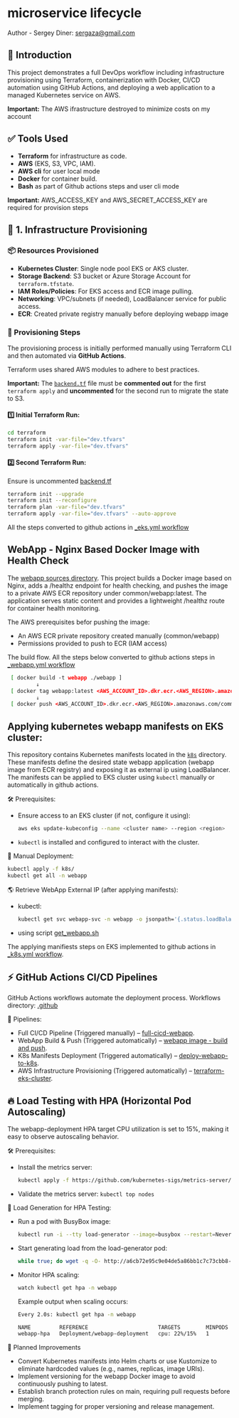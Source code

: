 # microservice lifecycle
Author - Sergey Diner: sergaza@gmail.com

## 📌 Introduction

This project demonstrates a full DevOps workflow including infrastructure provisioning using Terraform, containerization with Docker, CI/CD automation using GitHub Actions, and deploying a web application to a managed Kubernetes service on AWS.

**Important:** The AWS ifrastructure destroyed to minimize costs on my account


## ✅ Tools Used
- **Terraform** for infrastructure as code.
- **AWS** (EKS, S3, VPC, IAM).
- **AWS cli** for user local mode
- **Docker** for container build.
- **Bash** as part of Github actions steps and user cli mode

**Important:** AWS_ACCESS_KEY and AWS_SECRET_ACCESS_KEY are required for provision steps

## 🔧 1. Infrastructure Provisioning

### 📦 Resources Provisioned
- **Kubernetes Cluster**: Single node pool EKS or AKS cluster.
- **Storage Backend**: S3 bucket or Azure Storage Account for `terraform.tfstate`.
- **IAM Roles/Policies**: For EKS access and ECR image pulling.
- **Networking**: VPC/subnets (if needed), LoadBalancer service for public access.
- **ECR**: Created private registry manually before deploying webapp image

### 🚀 Provisioning Steps

The provisioning process is initially performed manually using Terraform CLI and then automated via **GitHub Actions**.

Terraform uses shared AWS modules to adhere to best practices.

**Important:** The [`backend.tf`](https://github.com/7sergaza7/microservice/blob/main/terraform/backend.tf) file must be **commented out** for the first `terraform apply` and **uncommented** for the second run to migrate the state to S3.

#### 1️⃣ Initial Terraform Run:

```bash
cd terraform
terraform init -var-file="dev.tfvars"
terraform apply -var-file="dev.tfvars"
```
#### 2️⃣ Second Terraform Run:
Ensure  is uncommented [backend.tf](https://github.com/7sergaza7/microservice/blob/main/terraform/backend.tf)

```bash
terraform init --upgrade
terraform init --reconfigure
terraform plan -var-file="dev.tfvars"
terraform apply -var-file="dev.tfvars" --auto-approve
```

All the steps converted to github actions in [_eks.yml workflow](https://github.com/7sergaza7/microservice/blob/main/.github/workflows/_eks.yml)

## WebApp - Nginx Based Docker Image with Health Check

The [webapp sources directory](9https://github.com/7sergaza7/microservice/tree/main/webapp).
This project builds a Docker image based on Nginx, adds a /healthz endpoint for health checking, and pushes the image to a private AWS ECR repository under common/webapp:latest.
The application serves static content and provides a lightweight /healthz route for container health monitoring.

The AWS prerequisites befor pushing the image:

- An AWS ECR private repository created manually (common/webapp)
- Permissions provided to push to ECR (IAM access)

The build flow. All the steps below converted to github actions steps in [_webapp.yml workflow](https://github.com/7sergaza7/microservice/blob/main/.github/workflows/_webapp.yml)
```bash
 [ docker build -t webapp ./webapp ]
         ↓
 [ docker tag webapp:latest <AWS_ACCOUNT_ID>.dkr.ecr.<AWS_REGION>.amazonaws.com/common/webapp:latest ]
         ↓
 [ docker push <AWS_ACCOUNT_ID>.dkr.ecr.<AWS_REGION>.amazonaws.com/common/webapp:latest ]
```

## Applying kubernetes webapp manifests on EKS cluster:

This repository contains Kubernetes manifests located in the [`k8s`](https://github.com/7sergaza7/microservice/tree/main/k8s) directory. These manifests define the desired state webapp application (webapp image from ECR registry) and exposing it as external ip using LoadBalancer. 
The manifests can be applied to EKS cluster using `kubectl` manually or automatically in github actions.

🛠 Prerequisites:
- Ensure access to an EKS cluster (if not, configure it using):
  ```sh
  aws eks update-kubeconfig --name <cluster name> --region <region>
- `kubectl` is installed and configured to interact with the cluster.

🚀 Manual Deployment:
  ```sh
  kubectl apply -f k8s/
  kubectl get all -n webapp
  ```

🌎 Retrieve WebApp External IP (after applying manifests):
- kubectl:
  ```sh
  kubectl get svc webapp-svc -n webapp -o jsonpath='{.status.loadBalancer.ingress[0].hostname}'
  ```
- using script [get_webapp.sh](https://github.com/7sergaza7/microservice/blob/main/k8s/get_webapp.sh)

The applying manifiests steps on EKS implemented to github actions in [_k8s.yml workflow](https://github.com/7sergaza7/microservice/blob/main/.github/workflows/_k8s.yml).


## ⚡ GitHub Actions CI/CD Pipelines

GitHub Actions workflows automate the deployment process.
Workflows directory: [.github](https://github.com/7sergaza7/microservice/tree/main/.github/workflows)


🚀 Pipelines:
- Full CI/CD Pipeline (Triggered manually) – [full-cicd-webapp](https://github.com/7sergaza7/microservice/).
- WebApp Build & Push (Triggered automatically) – [webapp image - build and push](https://github.com/7sergaza7/microservice/actions/runs/14668275151).
- K8s Manifests Deployment (Triggered automatically) – [deploy-webapp-to-k8s](https://github.com/7sergaza7/microservice/actions/runs/14668311103).
- AWS Infrastructure Provisioning (Triggered automatically) – [terraform-eks-cluster](https://github.com/7sergaza7/microservice/actions/runs/14668311094).


## 🔥 Load Testing with HPA (Horizontal Pod Autoscaling)

The webapp-deployment HPA target CPU utilization is set to 15%, making it easy to observe autoscaling behavior.


🛠 Prerequisites:
- Install the metrics server:
  ```bash
  kubectl apply -f https://github.com/kubernetes-sigs/metrics-server/releases/latest/download/components.yaml
  ```
- Validate the metrics server:
  ```kubectl top nodes```

🚀 Load Generation for HPA Testing:
- Run a pod with BusyBox image:
  ```bash
  kubectl run -i --tty load-generator --image=busybox --restart=Never -- /bin/sh
  ```
- Start generating load from the load-generator pod:

  ```bash
  while true; do wget -q -O- http://a6cb72e95c9e04de5a86bb1c7c73cbb8-893135315.us-east-1.elb.amazonaws.com; done
  ```
- Monitor HPA scaling:
  ```bash
  watch kubectl get hpa -n webapp
  ```
  
  Example output when scaling occurs:

  ```bash
  Every 2.0s: kubectl get hpa -n webapp

  NAME         REFERENCE                      TARGETS        MINPODS   MAXPODS   REPLICAS   AGE
  webapp-hpa   Deployment/webapp-deployment   cpu: 22%/15%   1         3         2          20m
  ```

🔄 Planned Improvements
- Convert Kubernetes manifests into Helm charts or use Kustomize to eliminate hardcoded values (e.g., names, replicas, image URIs).
- Implement versioning for the webapp Docker image to avoid continuously pushing to latest.
- Establish branch protection rules on main, requiring pull requests before merging.
- Implement tagging for proper versioning and release management.